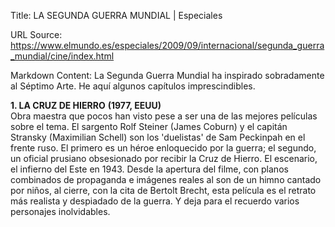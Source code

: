 Title: LA SEGUNDA GUERRA MUNDIAL | Especiales

URL Source: https://www.elmundo.es/especiales/2009/09/internacional/segunda_guerra_mundial/cine/index.html

Markdown Content:
La Segunda Guerra Mundial ha inspirado sobradamente al Séptimo Arte. He aquí algunos capítulos imprescindibles.

**1\. LA CRUZ DE HIERRO** **(1977, EEUU)**  
Obra maestra que pocos han visto pese a ser una de las mejores películas sobre el tema. El sargento Rolf Steiner (James Coburn) y el capitán Stransky (Maximilian Schell) son los 'duelistas' de Sam Peckinpah en el frente ruso. El primero es un héroe enloquecido por la guerra; el segundo, un oficial prusiano obsesionado por recibir la Cruz de Hierro. El escenario, el infierno del Este en 1943. Desde la apertura del filme, con planos combinados de propaganda e imágenes reales al son de un himno cantado por niños, al cierre, con la cita de Bertolt Brecht, esta película es el retrato más realista y despiadado de la guerra. Y deja para el recuerdo varios personajes inolvidables.
